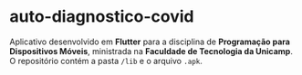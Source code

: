 # auto-diagnostico-covid
Aplicativo desenvolvido em **Flutter** para a disciplina de **Programação para Dispositivos Móveis**, ministrada na **Faculdade de Tecnologia da Unicamp**.
O repositório contém a pasta ``/lib`` e o arquivo ``.apk``.
